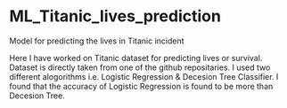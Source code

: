 # ML_Titanic_lives_prediction
Model for predicting the lives in Titanic incident

Here I have worked on Titanic dataset for predicting lives or survival. Dataset is directly taken from one of the github repositaries. I used two different alogorithms i.e. Logistic Regression & Decesion Tree Classifier.
I found that the accuracy of Logistic Regression is found to be more than Decesion Tree.
